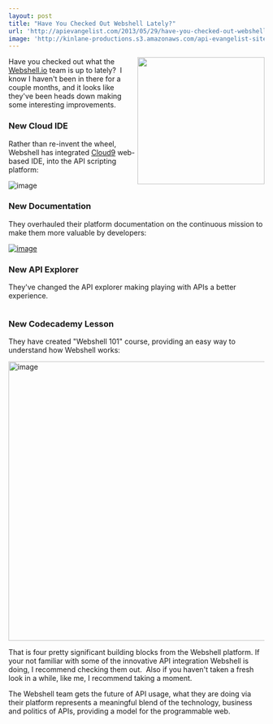 ```yaml
---
layout: post
title: "Have You Checked Out Webshell Lately?"
url: 'http://apievangelist.com/2013/05/29/have-you-checked-out-webshell-lately/'
image: 'http://kinlane-productions.s3.amazonaws.com/api-evangelist-site/blog/webshell-logo.jpeg'
---
```


[<img class="c1" src="https://s3.amazonaws.com/kinlane-productions/api-evangelist/webshell/webshell-logo.jpg" alt="" width="250" align="right" />][1]

Have you checked out what the [Webshell.io][2] team is up to lately?  I know I haven't been in there for a couple months, and it looks like they've been heads down making some interesting improvements.

###  New Cloud IDE

Rather than re-invent the wheel, Webshell has integrated [Cloud9][3] web-based IDE, into the API scripting platform:

<img class="c2" src="https://s3.amazonaws.com/kinlane-productions/api-evangelist/webshell/webshell-update-1.png" alt="image" />

###  New Documentation

They overhauled their platform documentation on the continuous mission to make them more valuable by developers:

[<img class="c2" src="https://s3.amazonaws.com/kinlane-productions/api-evangelist/webshell/webshell-update-2.png" alt="image" />][4]

###  New API Explorer

They've changed the API explorer making playing with APIs a better experience.

[<img class="c2" src="https://s3.amazonaws.com/kinlane-productions/api-evangelist/webshell/webshell-update-3.png" alt="" />][5]

###  New Codecademy Lesson

They have created "Webshell 101" course, providing an easy way to understand how Webshell works:


[<img class="c2" src="https://s3.amazonaws.com/kinlane-productions/api-evangelist/webshell/webshell-update-1.png" alt="image" width="550" />][6]

That is four pretty significant building blocks from the Webshell platform. If your not familiar with some of the innovative API integration Webshell is doing, I recommend checking them out.  Also if you haven't taken a fresh look in a while, like me, I recommend taking a moment.

The Webshell team gets the future of API usage, what they are doing via their platform represents a meaningful blend of the technology, business and politics of APIs, providing a model for the programmable web.

   [1]: http://webshell.io/
   [2]: http://webshell.io/ (Webshell.io)
   [3]: https://c9.io/ (Cloud9)
   [4]: https://s3.amazonaws.com/kinlane-productions/api-evangelist/webshell/webshell-update-2.png
   [5]: https://s3.amazonaws.com/kinlane-productions/api-evangelist/webshell/webshell-update-3.png
   [6]: https://s3.amazonaws.com/kinlane-productions/api-evangelist/webshell/webshell-update-1.png
